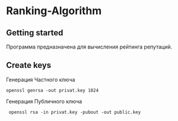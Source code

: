 Ranking-Algorithm
=================

Getting started
-----------------
Программа предназначена для вычисления рейтинга репутаций.

Create keys
----------------
Генерация Частного ключа 
 
	openssl genrsa -out privat.key 1024

Генерация Публичного ключа

	 openssl rsa -in privat.key -pubout -out public.key

